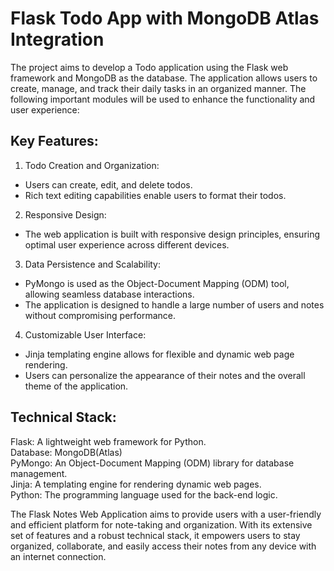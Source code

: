 # Flask Todo App with MongoDB Atlas Integration

The project aims to develop a Todo application using the Flask web framework and MongoDB as the database. The application allows users to create, manage, and track their daily tasks in an organized manner. The following important modules will be used to enhance the functionality and user experience:

## Key Features:

1. Todo Creation and Organization:

* Users can create, edit, and delete todos.
* Rich text editing capabilities enable users to format their todos.

2. Responsive Design:

* The web application is built with responsive design principles, ensuring optimal user experience across different devices.

3. Data Persistence and Scalability:

* PyMongo is used as the Object-Document Mapping (ODM) tool, allowing seamless database interactions.
* The application is designed to handle a large number of users and notes without compromising performance.

4. Customizable User Interface:

* Jinja templating engine allows for flexible and dynamic web page rendering.
* Users can personalize the appearance of their notes and the overall theme of the application.

## Technical Stack:

Flask: A lightweight web framework for Python.<br>
Database: MongoDB(Atlas)<br>
PyMongo: An Object-Document Mapping (ODM) library for database management.<br>
Jinja: A templating engine for rendering dynamic web pages.<br>
Python: The programming language used for the back-end logic.

The Flask Notes Web Application aims to provide users with a user-friendly and efficient platform for note-taking and organization. With its extensive set of features and a robust technical stack, it empowers users to stay organized, collaborate, and easily access their notes from any device with an internet connection.

